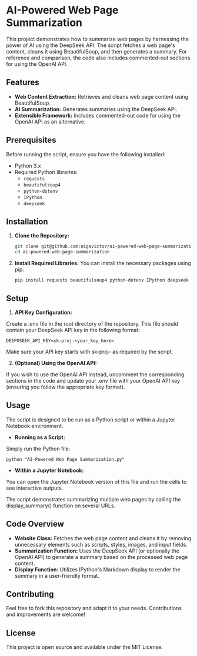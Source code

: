 # AI-Powered Web Page Summarization

This project demonstrates how to summarize web pages by harnessing the power of AI using the DeepSeek API. The script fetches a web page's content, cleans it using BeautifulSoup, and then generates a summary. For reference and comparison, the code also includes commented-out sections for using the OpenAI API.

## Features

- **Web Content Extraction:** Retrieves and cleans web page content using BeautifulSoup.
- **AI Summarization:** Generates summaries using the DeepSeek API.
- **Extensible Framework:** Includes commented-out code for using the OpenAI API as an alternative.

## Prerequisites

Before running the script, ensure you have the following installed:

- Python 3.x
- Required Python libraries:
  - `requests`
  - `beautifulsoup4`
  - `python-dotenv`
  - `IPython`
  - `deepseek`

## Installation

1. **Clone the Repository:**

   ```bash
   git clone git@github.com:nigavictor/ai-powered-web-page-summarization.git
   cd ai-powered-web-page-summarization
2. **Install Required Libraries:**
You can install the necessary packages using pip:

   ```
   pip install requests beautifulsoup4 python-dotenv IPython deepseek
   ```
## Setup
1. **API Key Configuration:**

Create a .env file in the root directory of the repository. This file should contain your DeepSeek API key in the following format:
   ```
   DEEPOSEEK_API_KEY=sk-proj-<your_key_here>
   ```
    
Make sure your API key starts with sk-proj- as required by the script.

2. **(Optional) Using the OpenAI API:**

If you wish to use the OpenAI API instead, uncomment the corresponding sections in the code and update your .env file with your OpenAI API key (ensuring you follow the appropriate key format).

## Usage
The script is designed to be run as a Python script or within a Jupyter Notebook environment.

- **Running as a Script:**

Simply run the Python file:
```
python "AI-Powered Web Page Summarization.py"
```

- **Within a Jupyter Notebook:**

You can open the Jupyter Notebook version of this file and run the cells to see interactive outputs.

The script demonstrates summarizing multiple web pages by calling the display_summary() function on several URLs.

## Code Overview
- **Website Class:**
Fetches the web page content and cleans it by removing unnecessary elements such as scripts, styles, images, and input fields.
- **Summarization Function:**
Uses the DeepSeek API (or optionally the OpenAI API) to generate a summary based on the processed web page content.
- **Display Function:**
Utilizes IPython's Markdown display to render the summary in a user-friendly format.

## Contributing
Feel free to fork this repository and adapt it to your needs. Contributions and improvements are welcome!

## License
This project is open source and available under the MIT License.

